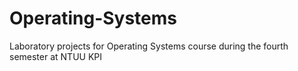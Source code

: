 # Operating-Systems
Laboratory projects for Operating Systems course during the fourth semester at NTUU KPI
